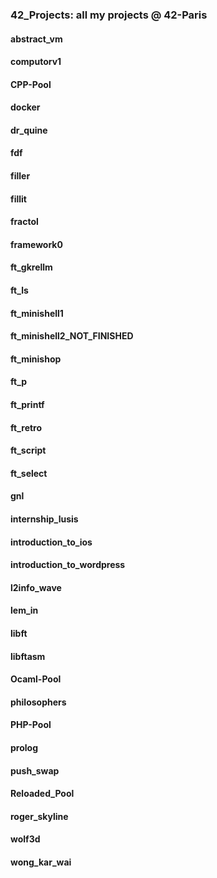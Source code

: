 ### 42_Projects: all my projects @ 42-Paris

#### abstract_vm
#### computorv1
#### CPP-Pool
#### docker
#### dr_quine
#### fdf
#### filler
#### fillit
#### fractol
#### framework0
#### ft_gkrellm
#### ft_ls
#### ft_minishell1
#### ft_minishell2_NOT_FINISHED
#### ft_minishop
#### ft_p
#### ft_printf
#### ft_retro
#### ft_script
#### ft_select
#### gnl
#### internship_lusis
#### introduction_to_ios
#### introduction_to_wordpress
#### l2info_wave
#### lem_in
#### libft
#### libftasm
#### Ocaml-Pool
#### philosophers
#### PHP-Pool
#### prolog
#### push_swap
#### Reloaded_Pool
#### roger_skyline
#### wolf3d
#### wong_kar_wai
